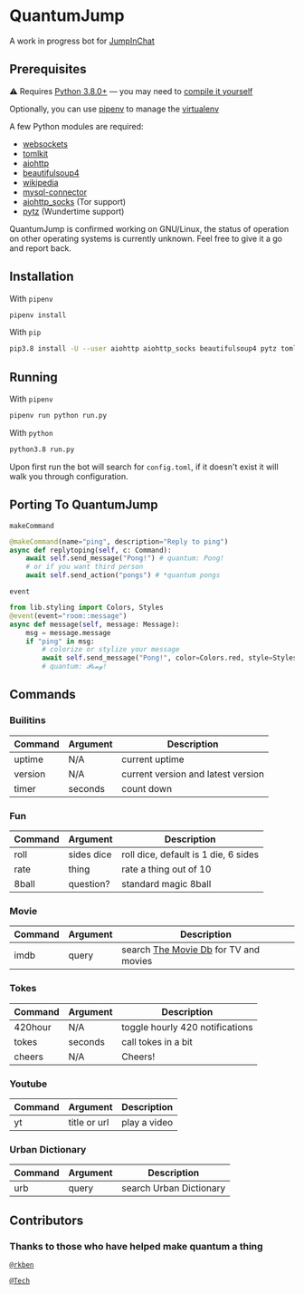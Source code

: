# QuantumJump

A work in progress bot for [JumpInChat](https://jumpin.chat)

## Prerequisites

⚠ Requires [Python 3.8.0+](https://www.python.org/downloads/release/python-382/) ⁠— you may need to [compile it yourself](https://tecadmin.net/install-python-3-8-ubuntu/)

Optionally, you can use [pipenv](https://pipenv.readthedocs.io/en/latest/) to manage the
[virtualenv](https://virtualenv.pypa.io/en/stable/)

A few Python modules are required:

- [websockets](https://github.com/aaugustin/websockets)
- [tomlkit](https://github.com/sdispater/tomlkit)
- [aiohttp](https://github.com/aio-libs/aiohttp/)
- [beautifulsoup4](https://code.launchpad.net/beautifulsoup)
- [wikipedia](https://github.com/goldsmith/Wikipedia)
- [mysql-connector](https://pypi.org/project/mysql-connector-python/)
- [aiohttp_socks](https://github.com/romis2012/aiohttp-socks) (Tor support)
- [pytz](https://pythonhosted.org/pytz/) (Wundertime support)

QuantumJump is confirmed working on GNU/Linux, the status of operation on other operating systems is currently unknown.
Feel free to give it a go and report back.

## Installation

With `pipenv`

```bash
pipenv install
```

With `pip`

```bash
pip3.8 install -U --user aiohttp aiohttp_socks beautifulsoup4 pytz tomlkit websockets wikipedia wolframalpha mysql-connector
```

## Running

With `pipenv`

```bash
pipenv run python run.py
```

With `python`

```bash
python3.8 run.py
```

Upon first run the bot will search for `config.toml`, if it doesn't exist it will walk you through configuration.

## Porting To QuantumJump

`makeCommand`

```py
@makeCommand(name="ping", description="Reply to ping")
async def replytoping(self, c: Command):
    await self.send_message("Pong!") # quantum: Pong!
    # or if you want third person
    await self.send_action("pongs") # *quantum pongs
```

`event`

```py
from lib.styling import Colors, Styles
@event(event="room::message")
async def message(self, message: Message):
    msg = message.message
    if "ping" in msg:
        # colorize or stylize your message
        await self.send_message("Pong!", color=Colors.red, style=Styles.script)
        # quantum: 𝓟𝓸𝓷𝓰!
```

## Commands

### Builitins

| Command | Argument | Description                        |
|---------|----------|------------------------------------|
| uptime  | N/A      | current uptime                     |
| version | N/A      | current version and latest version |
| timer   | seconds  | count down                         |

### Fun

| Command | Argument   | Description            |
|---------|------------|------------------------|
| roll    | sides dice | roll dice, default is 1 die, 6 sides |
| rate    | thing      | rate a thing out of 10 |
| 8ball   | question?  | standard magic 8ball   |

### Movie

| Command | Argument | Description |
|---------|----------|-------------|
| imdb    | query    | search [The Movie Db](https://www.themoviedb.org/documentation/api) for TV and movies |

### Tokes

| Command | Argument | Description                     |
|---------|----------|---------------------------------|
| 420hour | N/A      | toggle hourly 420 notifications |
| tokes   | seconds  | call tokes in a bit             |
| cheers  | N/A      | Cheers!                         |

### Youtube

| Command | Argument | Description |
|---------|----------|-------------|
| yt      | title or url |      play a video |

### Urban Dictionary

| Command | Argument | Description |
|---------|----------|-------------|
| urb     | query    | search Urban Dictionary |

## Contributors

### Thanks to those who have helped make quantum a thing

[`@rkben`](https://github.com/rkben)

[`@Tech`](https://github.com/Technetium1)
